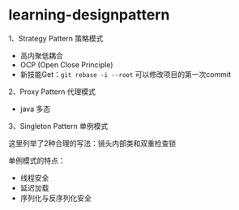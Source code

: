 # learning-designpattern


1、Strategy Pattern 策略模式

* 高内聚低耦合
* OCP (Open Close Principle)
* 新技能Get：`git rebase -i --root` 可以修改项目的第一次commit

2、Proxy Pattern 代理模式

* java 多态

3、Singleton Pattern 单例模式

这里列举了2种合理的写法：镜头内部类和双重检查锁

单例模式的特点：
* 线程安全
* 延迟加载
* 序列化与反序列化安全